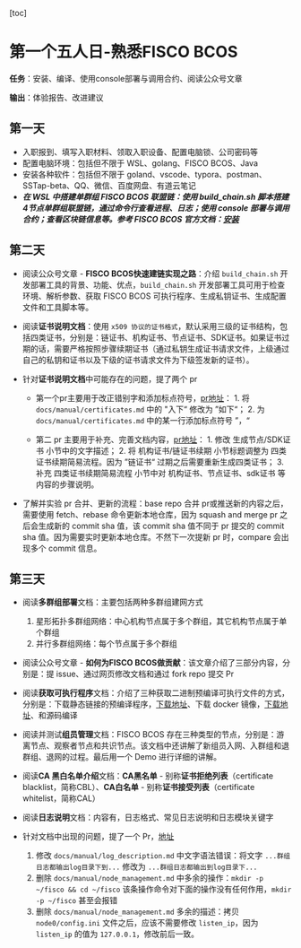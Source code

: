 [toc]

# 第一个五人日-熟悉FISCO BCOS

**任务**：安装、编译、使用console部署与调用合约、阅读公众号文章

**输出**：体验报告、改进建议

## 第一天

- 入职报到、填写入职材料、领取入职设备、配置电脑锁、公司密码等
- 配置电脑环境：包括但不限于 WSL、golang、FISCO BCOS、Java
- 安装各种软件：包括但不限于 goland、vscode、typora、postman、SSTap-beta、QQ、微信、百度网盘、有道云笔记
- ***在 WSL 中搭建单群组 FISCO BCOS 联盟链：使用 build_chain.sh 脚本搭建4节点单群组联盟链，通过命令行查看进程、日志；使用 console 部署与调用合约；查看区块链信息等。参考 FISCO BCOS 官方文档：[安装](https://fisco-bcos-documentation.readthedocs.io/zh_CN/latest/docs/installation.html)***

## 第二天

- 阅读公众号文章 - **FISCO BCOS快速建链实现之路**：介绍 `build_chain.sh` 开发部署工具的背景、功能、优点，`build_chain.sh` 开发部署工具可用于检查环境、解析参数、获取 FISCO BCOS 可执行程序、生成私钥证书、生成配置文件和工具脚本等。 

- 阅读**证书说明文档**：使用 `x509 协议的证书格式`，默认采用三级的证书结构，包括四类证书，分别是：链证书、机构证书、节点证书、SDK证书。如果证书过期的话，需要严格按照步骤续期证书（通过私钥生成证书请求文件，上级通过自己的私钥和证书以及下级的证书请求文件为下级签发新的证书）。

- 针对**证书说明文档**中可能存在的问题，提了两个 pr

  - 第一个pr主要用于改正错别字和添加标点符号，[pr地址](https://github.com/FISCO-BCOS/FISCO-BCOS-DOC/pull/833)：
    	1. 将 `docs/manual/certificates.md` 中的 "入下“ 修改为 ”如下“；
     	2. 为 `docs/manual/certificates.md` 中的某一行添加标点符号 ”，“

  - 第二 pr 主要用于补充、完善文档内容，[pr地址](https://github.com/FISCO-BCOS/FISCO-BCOS-DOC/pull/839)：
     	1. 修改 生成节点/SDK证书 小节中的文字描述；
        	2. 将 机构证书/链证书续期 小节标题调整为 四类证书续期简易流程。因为 ”链证书“ 过期之后需要重新生成四类证书；
           	3. 补充 四类证书续期简易流程 小节中对 机构证书、节点证书、sdk证书 等内容的步骤说明。

- 了解并实验 pr 合并、更新的流程：base repo 合并 pr或推送新的内容之后，需要使用 fetch、rebase 命令更新本地仓库，因为 squash and merge pr 之后会生成新的 commit sha 值，该 commit sha 值不同于 pr 提交的 commit sha 值。因为需要实时更新本地仓库。不然下一次提新 pr 时，compare 会出现多个 commit 信息。 

## 第三天

- 阅读**多群组部署**文档：主要包括两种多群组建网方式
  1. 星形拓扑多群组网络：中心机构节点属于多个群组，其它机构节点属于单个群组
  2. 并行多群组网络：每个节点属于多个群组

- 阅读公众号文章 - **如何为FISCO BCOS做贡献**：该文章介绍了三部分内容，分别是：提 issue、通过网页修改文档和通过 fork repo 提交 Pr
- 阅读**获取可执行程序**文档：介绍了三种获取二进制预编译可执行文件的方式，分别是：下载静态链接的预编译程序，[下载地址](https://github.com/FISCO-BCOS/FISCO-BCOS/releases)、下载 docker 镜像，[下载地址](https://hub.docker.com/r/fiscoorg/fiscobcos/tags)、和源码编译
- 阅读并测试**组员管理**文档：FISCO BCOS 存在三种类型的节点，分别是：游离节点、观察者节点和共识节点。该文档中还讲解了新组员入网、入群组和退群组、退网的过程。最后用一个 Demo 进行详细的讲解。
- 阅读**CA 黑白名单介绍**文档：**CA黑名单** - 别称**证书拒绝列表**（certificate blacklist，简称CBL）、**CA白名单** - 别称**证书接受列表**（certificate whitelist，简称CAL）

- 阅读**日志说明**文档：内容有，日志格式、常见日志说明和日志模块关键字
- 针对文档中出现的问题，提了一个 Pr，[地址](https://github.com/FISCO-BCOS/FISCO-BCOS-DOC/pull/841)
  1. 修改 `docs/manual/log_description.md` 中文字语法错误：将文字 `...群组日志都输出log目录下到...` 修改为 `...群组日志都输出到log目录下...`
  2. 删除 `docs/manual/node_management.md` 中多余的操作：`mkdir -p ~/fisco && cd ~/fisco` 该条操作命令对下面的操作没有任何作用，`mkdir -p ~/fisco` 甚至会报错
  3. 删除 `docs/manual/node_management.md` 多余的描述：拷贝 `node0/config.ini` 文件之后，应该不需要修改 `listen_ip`，因为 `listen_ip` 的值为 `127.0.0.1`，修改前后一致。